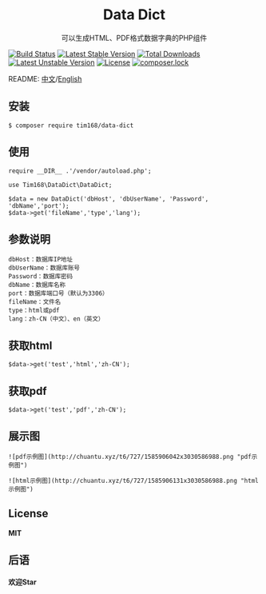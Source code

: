 <h1 align="center"> Data Dict</h1>

<p align="center"> 可以生成HTML、PDF格式数据字典的PHP组件</p>

[![Build Status](https://travis-ci.org/TIM168/data-dict.svg?branch=master)](https://travis-ci.org/TIM168/data-dict)
[![Latest Stable Version](https://poser.pugx.org/tim168/data-dict/v/stable)](https://packagist.org/packages/tim168/data-dict)
[![Total Downloads](https://poser.pugx.org/tim168/data-dict/downloads)](https://packagist.org/packages/tim168/data-dict)
[![Latest Unstable Version](https://poser.pugx.org/tim168/data-dict/v/unstable)](https://packagist.org/packages/tim168/data-dict)
[![License](https://poser.pugx.org/tim168/data-dict/license)](https://packagist.org/packages/tim168/data-dict)
[![composer.lock](https://poser.pugx.org/tim168/data-dict/composerlock)](https://packagist.org/packages/tim168/data-dict)

README: [中文](https://github.com/TIM168/data-dict/blob/master/README.md "中文")/[English](https://github.com/TIM168/data-dict/blob/master/README-en.md "English")

## 安装

```shell
$ composer require tim168/data-dict
```

## 使用
    require __DIR__ .'/vendor/autoload.php';

    use Tim168\DataDict\DataDict;
    
    $data = new DataDict('dbHost', 'dbUserName', 'Password', 'dbName','port');
    $data->get('fileName','type','lang');

## 参数说明
	dbHost：数据库IP地址
	dbUserName：数据库账号
	Password：数据库密码
	dbName：数据库名称
	port：数据库端口号（默认为3306）
	fileName：文件名
	type：html或pdf
	lang：zh-CN（中文）、en（英文）
## 获取html
    $data->get('test','html','zh-CN');
## 获取pdf
    $data->get('test','pdf','zh-CN');
	
## 展示图
	![pdf示例图](http://chuantu.xyz/t6/727/1585906042x3030586988.png "pdf示例图")
	
	![html示例图](http://chuantu.xyz/t6/727/1585906131x3030586988.png "html示例图")

## License
**MIT**

## 后语
#### 欢迎Star
